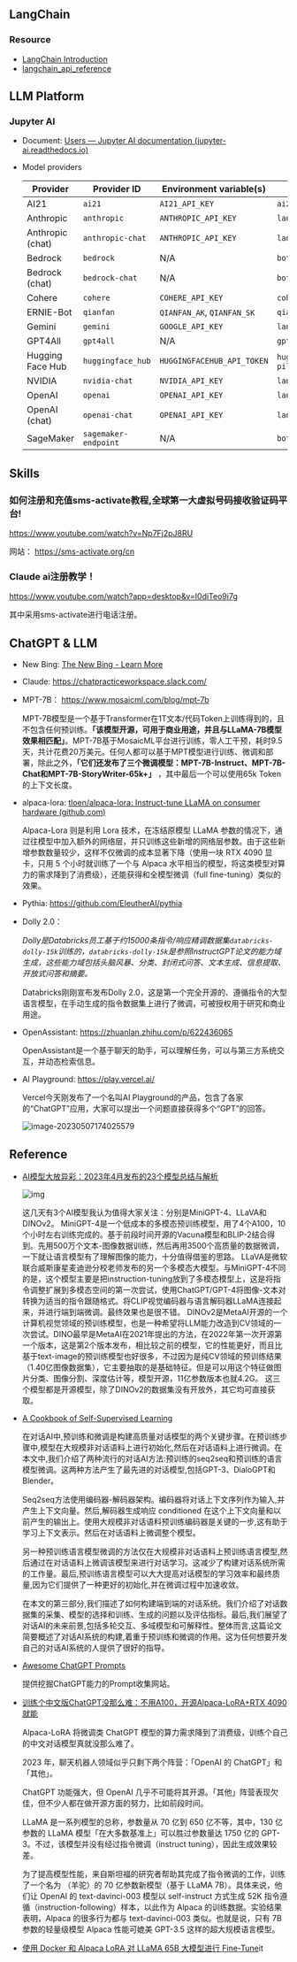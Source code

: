 ## LangChain

### Resource

- [LangChain Introduction ](https://python.langchain.com/docs/get_started/introduction/)
- [langchain_api_reference](https://api.python.langchain.com/en/latest/langchain_api_reference.html#)



## LLM Platform

### Jupyter AI 

- Document: [Users — Jupyter AI documentation (jupyter-ai.readthedocs.io)](https://jupyter-ai.readthedocs.io/en/latest/users/index.html)

- Model providers

  | Provider         | Provider ID          | Environment variable(s)    | Python package(s)                         |
  | ---------------- | -------------------- | -------------------------- | ----------------------------------------- |
  | AI21             | `ai21`               | `AI21_API_KEY`             | `ai21`                                    |
  | Anthropic        | `anthropic`          | `ANTHROPIC_API_KEY`        | `langchain-anthropic`                     |
  | Anthropic (chat) | `anthropic-chat`     | `ANTHROPIC_API_KEY`        | `langchain-anthropic`                     |
  | Bedrock          | `bedrock`            | N/A                        | `boto3`                                   |
  | Bedrock (chat)   | `bedrock-chat`       | N/A                        | `boto3`                                   |
  | Cohere           | `cohere`             | `COHERE_API_KEY`           | `cohere`                                  |
  | ERNIE-Bot        | `qianfan`            | `QIANFAN_AK`, `QIANFAN_SK` | `qianfan`                                 |
  | Gemini           | `gemini`             | `GOOGLE_API_KEY`           | `langchain-google-genai`                  |
  | GPT4All          | `gpt4all`            | N/A                        | `gpt4all`                                 |
  | Hugging Face Hub | `huggingface_hub`    | `HUGGINGFACEHUB_API_TOKEN` | `huggingface_hub`, `ipywidgets`, `pillow` |
  | NVIDIA           | `nvidia-chat`        | `NVIDIA_API_KEY`           | `langchain_nvidia_ai_endpoints`           |
  | OpenAI           | `openai`             | `OPENAI_API_KEY`           | `langchain-openai`                        |
  | OpenAI (chat)    | `openai-chat`        | `OPENAI_API_KEY`           | `langchain-openai`                        |
  | SageMaker        | `sagemaker-endpoint` | N/A                        | `boto3`                                   |

## Skills

### 如何注册和充值sms-activate教程,全球第一大虚拟号码接收验证码平台!

https://www.youtube.com/watch?v=Np7Fj2pJ8RU

网站： https://sms-activate.org/cn

### Claude ai注册教学！

https://www.youtube.com/watch?app=desktop&v=I0diTeo9i7g

其中采用sms-activate进行电话注册。

## ChatGPT & LLM

- New Bing: [The New Bing - Learn More](https://www.bing.com/new)

- Claude: https://chatpracticeworkspace.slack.com/

- MPT-7B： https://www.mosaicml.com/blog/mpt-7b

  MPT-7B模型是一个基于Transformer在1T文本/代码Token上训练得到的，且不包含任何预训练。**「该模型开源，可用于商业用途，并且与LLaMA-7B模型效果相匹配」**。MPT-7B基于MosaicML平台进行训练，零人工干预，耗时9.5天，共计花费20万美元。任何人都可以基于MPT模型进行训练、微调和部署，除此之外，**「它们还发布了三个微调模型：MPT-7B-Instruct、MPT-7B-Chat和MPT-7B-StoryWriter-65k+」** ，其中最后一个可以使用65k Token的上下文长度。

- alpaca-lora: [tloen/alpaca-lora: Instruct-tune LLaMA on consumer hardware (github.com)](https://github.com/tloen/alpaca-lora)

  Alpaca-Lora 则是利用 Lora 技术，在冻结原模型 LLaMA 参数的情况下，通过往模型中加入额外的网络层，并只训练这些新增的网络层参数。由于这些新增参数数量较少，这样不仅微调的成本显著下降（使用一块 RTX 4090 显卡，只用 5 个小时就训练了一个与 Alpaca 水平相当的模型，将这类模型对算力的需求降到了消费级），还能获得和全模型微调（full fine-tuning）类似的效果。

- Pythia: https://github.com/EleutherAI/pythia

  

- Dolly 2.0：

  *Dolly是Databricks员工基于约15000条指令/响应精调数据集`databricks-dolly-15k`训练的，`databricks-dolly-15k`是参照InstructGPT论文的能力域生成，这些能力域包括头脑风暴、分类、封闭式问答、文本生成、信息提取、开放式问答和摘要。*

  Databricks刚刚宣布发布Dolly 2.0，这是第一个完全开源的、遵循指令的大型语言模型，在手动生成的指令数据集上进行了微调，可被授权用于研究和商业用途。

- OpenAssistant: https://zhuanlan.zhihu.com/p/622436065

  OpenAssistant是一个基于聊天的助手，可以理解任务，可以与第三方系统交互，并动态检索信息。

- AI Playground: https://play.vercel.ai/

  Vercel今天刚发布了一个名叫AI Playground的产品，包含了各家的“ChatGPT”应用，大家可以提出一个问题直接获得多个“GPT”的回答。
  
  ![image-20230507174025579](images/image-20230507174025579.png)





## Reference

- [AI模型大放异彩：2023年4月发布的23个模型总结与解析](https://www.toutiao.com/article/7228497771072963107/?app=news_article&timestamp=1683448892&use_new_style=1&req_id=2023050716413185C8AC9D4DC44B516CF5&group_id=7228497771072963107&wxshare_count=1&tt_from=weixin&utm_source=weixin&utm_medium=toutiao_android&utm_campaign=client_share&share_token=fc7ecf45-3b82-4301-83e1-06d650caf837&source=m_redirect&wid=1683450705947)

  ![img](images/1eae48ba128045f9b0ce3a0de36d7c20noop.image_iz=58558&from=article.png)

   这几天有3个AI模型我认为值得大家关注：分别是MiniGPT-4、LLaVA和DINOv2。
MiniGPT-4是一个低成本的多模态预训练模型，用了4个A100，10个小时左右训练完成的。基于前段时间开源的Vacuna模型和BLIP-2结合得到。先用500万个文本-图像数据训练，然后再用3500个高质量的数据微调，一下就让语言模型有了理解图像的能力，十分值得借鉴的思路。
LLaVA是微软联合威斯康星麦迪逊分校老师发布的另一个多模态大模型。与MiniGPT-4不同的是，这个模型主要是把instruction-tuning放到了多模态模型上，这是将指令调整扩展到多模态空间的第一次尝试，使用ChatGPT/GPT-4将图像-文本对转换为适当的指令跟随格式。将CLIP视觉编码器与语言解码器LLaMA连接起来，并进行端到端微调。最终效果也是很不错。
DINOv2是MetaAI开源的一个计算机视觉领域的预训练模型，也是一种希望将LLM能力改造到CV领域的一次尝试。DINO最早是MetaAI在2021年提出的方法，在2022年第一次开源第一个版本，这是第2个版本发布，相比较之前的模型，它的性能更好，而且比基于text-image的预训练模型也好很多，不过因为是纯CV领域的预训练结果（1.40亿图像数据集），它主要抽取的是基础特征。但是可以用这个特征做图片分类、图像分割、深度估计等，模型开源，11亿参数版本也就4.2G。
这三个模型都是开源模型，除了DINOv2的数据集没有开放外，其它均可直接获取。	

- [A Cookbook of Self-Supervised Learning](https://arxiv.org/pdf/2304.12210.pdf)

  在对话AI中,预训练和微调是构建高质量对话模型的两个关键步骤。在预训练步骤中,模型在大规模非对话语料上进行初始化,然后在对话语料上进行微调。在本文中,我们介绍了两种流行的对话AI方法:预训练的seq2seq和预训练的语言模型微调。这两种方法产生了最先进的对话模型,包括GPT-3、DialoGPT和Blender。

  Seq2seq方法使用编码器-解码器架构。编码器将对话上下文序列作为输入,并产生上下文向量。然后,解码器生成响应 conditioned 在这个上下文向量和以前产生的输出上。使用大规模非对话语料预训练编码器是关键的一步,这有助于学习上下文表示。然后在对话语料上微调整个模型。

  另一种预训练语言模型微调的方法仅在大规模非对话语料上预训练语言模型,然后通过在对话语料上微调该模型来进行对话学习。这减少了构建对话系统所需的工作量。最后,预训练语言模型可以大大提高对话模型的学习效率和最终质量,因为它们提供了一种更好的初始化,并在微调过程中加速收敛。

  在本文的第三部分,我们描述了如何构建端到端的对话系统。我们介绍了对话数据集的采集、模型的选择和训练、生成的问题以及评估指标。最后,我们展望了对话AI的未来前景,包括多轮交互、多域模型和可解释性。整体而言,这篇论文简要概述了对话AI系统的构建,着重于预训练和微调的作用。这为任何想要开发自己的对话AI系统的人提供了很好的指导。

- [Awesome ChatGPT Prompts](https://www.toutiao.com/article/7225262699532337698/)

  提供挖掘ChatGPT能力的Prompt收集网站。
  
- [训练个中文版ChatGPT没那么难：不用A100，开源Alpaca-LoRA+RTX 4090就能](https://mp.weixin.qq.com/s?__biz=MzA3MzI4MjgzMw==&mid=2650871883&idx=1&sn=2aae485c9a0241c54e1588873597ef3f)

  Alpaca-LoRA 将微调类 ChatGPT 模型的算力需求降到了消费级，训练个自己的中文对话模型真就没那么难了。

  2023 年，聊天机器人领域似乎只剩下两个阵营：「OpenAI 的 ChatGPT」和「其他」。

  ChatGPT 功能强大，但 OpenAI 几乎不可能将其开源。「其他」阵营表现欠佳，但不少人都在做开源方面的努力，比如前段时间。

  LLaMA 是一系列模型的总称，参数量从 70 亿到 650 亿不等，其中，130 亿参数的 LLaMA 模型「在大多数基准上」可以胜过参数量达 1750 亿的 GPT-3。不过，该模型并没有经过指令微调（instruct tuning），因此生成效果较差。

  为了提高模型性能，来自斯坦福的研究者帮助其完成了指令微调的工作，训练了一个名为 （羊驼）的 70 亿参数新模型（基于 LLaMA 7B）。具体来说，他们让 OpenAI 的 text-davinci-003 模型以 self-instruct 方式生成 52K 指令遵循（instruction-following）样本，以此作为 Alpaca 的训练数据。实验结果表明，Alpaca 的很多行为都与 text-davinci-003 类似。也就是说，只有 7B 参数的轻量级模型 Alpaca 性能可媲美 GPT-3.5 这样的超大规模语言模型。

- [使用 Docker 和 Alpaca LoRA 对 LLaMA 65B 大模型进行 Fine-Tune](https://soulteary.com/2023/03/25/model-finetuning-on-llama-65b-large-model-using-docker-and-alpaca-lora.html)it
